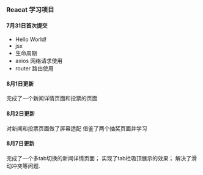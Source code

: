 ### Reacat 学习项目

#### 7月31日首次提交
- Hello World!
- jsx
- 生命周期
- axios 网络请求使用
- router 路由使用


#### 8月1日更新
完成了一个新闻详情页面和投票的页面

#### 8月2日更新
对新闻和投票页面做了屏幕适配
借鉴了两个抽奖页面并学习

#### 8月7日更新
完成了一个多tab切换的新闻详情页面；
实现了tab栏吸顶展示的效果；
解决了滑动冲突等问题.